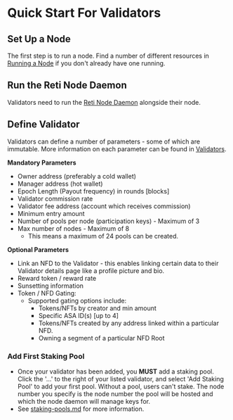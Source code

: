# Quick Start For Validators

## Set Up a Node

The first step is to run a node. Find a number of different resources in [Running a Node](../resources/running-a-node.md) if you don't already have one running.

## Run the Reti Node Daemon

Validators need to run the [Reti Node Daemon](../technical-implementation/reti-node-daemon/) alongside their node.

## Define Validator

Validators can define a number of parameters - some of which are immutable. More information on each parameter can be found in [Validators](../core-concepts/validators.md).

**Mandatory Parameters**

* Owner address (preferably a cold wallet)
* Manager address (hot wallet)
* Epoch Length (Payout frequency) in rounds \[blocks]
* Validator commission rate
* Validator fee address (account which receives commission)
* Minimum entry amount
* Number of pools per node (participation keys) - Maximum of 3
* Max number of nodes - Maximum of 8
  * This means a maximum of 24 pools can be created.

**Optional Parameters**

* Link an NFD to the Validator - this enables linking certain data to their Validator details page like a profile picture and bio.
* Reward token / reward rate&#x20;
* Sunsetting information
* Token / NFD Gating:
  * Supported gating options include:
    * Tokens/NFTs by creator and min amount
    * Specific ASA ID(s) \[up to 4]
    * Tokens/NFTs created by any address linked within a particular NFD.
    * Owning a segment of a particular NFD Root

### Add First Staking Pool

* Once your validator has been added, you **MUST** add a staking pool.  Click the '...' to the right of your listed validator, and select 'Add Staking Pool' to add your first pool.  Without a pool, users can't stake.  The node number you specify is the node number the pool will be hosted and which the node daemon will manage keys for.
* See [staking-pools.md](../core-concepts/staking-pools.md "mention") for more information.
